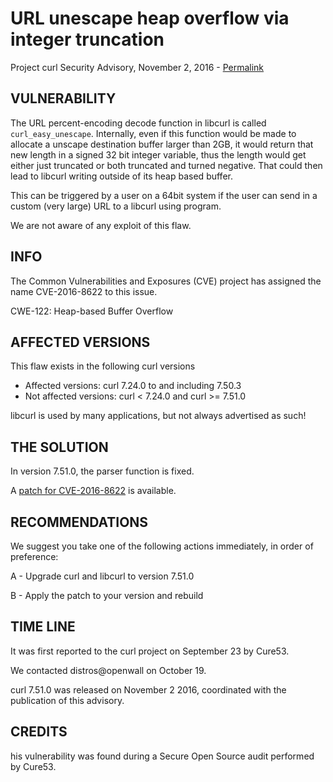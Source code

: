 URL unescape heap overflow via integer truncation
=================================================

Project curl Security Advisory, November 2, 2016 -
[Permalink](https://curl.se/docs/CVE-2016-8622.html)

VULNERABILITY
-------------

The URL percent-encoding decode function in libcurl is called
`curl_easy_unescape`. Internally, even if this function would be made to
allocate a unscape destination buffer larger than 2GB, it would return that
new length in a signed 32 bit integer variable, thus the length would get
either just truncated or both truncated and turned negative. That could then
lead to libcurl writing outside of its heap based buffer.

This can be triggered by a user on a 64bit system if the user can send in a
custom (very large) URL to a libcurl using program.

We are not aware of any exploit of this flaw.

INFO
----

The Common Vulnerabilities and Exposures (CVE) project has assigned the name
CVE-2016-8622 to this issue.

CWE-122: Heap-based Buffer Overflow

AFFECTED VERSIONS
-----------------

This flaw exists in the following curl versions

- Affected versions: curl 7.24.0 to and including 7.50.3
- Not affected versions: curl < 7.24.0 and curl >= 7.51.0

libcurl is used by many applications, but not always advertised as such!

THE SOLUTION
------------

In version 7.51.0, the parser function is fixed.

A [patch for CVE-2016-8622](https://curl.se/CVE-2016-8622.patch) is
available.

RECOMMENDATIONS
---------------

We suggest you take one of the following actions immediately, in order of
preference:

 A - Upgrade curl and libcurl to version 7.51.0

 B - Apply the patch to your version and rebuild

TIME LINE
---------

It was first reported to the curl project on September 23 by Cure53.

We contacted distros@openwall on October 19.

curl 7.51.0 was released on November 2 2016, coordinated with the publication
of this advisory.

CREDITS
-------

his vulnerability was found during a Secure Open Source audit performed by
Cure53.
